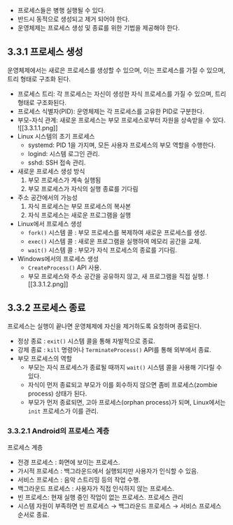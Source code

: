 - 프로세스들은 병행 실행될 수 있다.
- 반드시 동적으로 생성되고 제거 되어야 한다.
- 운영체제는 프로세스 생성 및 종료를 위한 기법을 제공해야 한다.
## 3.3.1 프로세스 생성
운영체제에서는 새로은 프로세스를 생성할 수 있으며, 이는 프로세스를 가질 수 있으며, 트리 형태로 구조화 된다.
- 프로세스 트리: 각 프로세스는 자신이 생성한 자식 프로세스를 가질 수 있으며, 트리 형태로 구조화된다.
- 프로세스 식별자(PID): 운영체제는 각 프로세스를 고유한 PID로 구분한다.
- 부모-자식 관계: 새로운 프로세스는 부모 프로세스로부터 자원을 상속받을 수 있다.
![[3.3.1.1.png]]
- Linux 시스템의 초기 프로세스
    - systemd: PID 1을 가지며, 모든 사용자 프로세스의 부모 역할을 수행한다.
    - logind: 시스템 로그인 관리.
    - sshd: SSH 접속 관리.
- 새로운 프로세스 생성 방식
    1. 부모 프로세스가 계속 실행됨
    2. 부모 프로세스가 자식의 실행 종료를 기다림
- 주소 공간에서의 가능성
    1. 자식 프로세스는 부모 프로세스의 복사본
    2. 자식 프로세스는 새로운 프로그램을 실행
- Linux에서 프로세스 생성
    - `fork()` 시스템 콜 : 부모 프로세스를 복제하여 새로운 프로세스를 생성.
    - `exec()` 시스템 콜 : 새로운 프로그램을 실행하여 메모리 공간을 교체.
    - `wait()` 시스템 콜 : 부모가 자식 프로세스의 종료를 기다림.
- Windows에서의 프로세스 생성
    - `CreateProcess()` API 사용.
    - 부모 프로세스와 주소 공간을 공유하지 않고, 새 프로그램을 직접 실행.
![[3.3.1.2.png]]
## 3.3.2 프로세스 종료
프로세스는 실행이 끝나면 운영체제에 자신을 제거하도록 요청하며 종료된다.
- 정상 종료 : `exit()` 시스템 콜을 통해 자발적으로 종료.
- 강제 종료 : `kill` 명령어나 `TerminateProcess()` API를 통해 외부에서 종료.
- 부모 프로세스의 역할
    - 부모는 자식 프로세스가 종료될 때까지 `wait()` 시스템 콜을 사용해 기다릴 수 있다.
    - 자식이 먼저 종료되고 부모가 이를 회수하지 않으면 좀비 프로세스(zombie process) 상태가 된다.
    - 부모가 먼저 종료되면, 고아 프로세스(orphan process)가 되며, Linux에서는 `init` 프로세스가 이를 관리.
### 3.3.2.1 Android의 프로세스 계층
프로세스 계층
- 전경 프로세스 : 화면에 보이는 프로세스.
- 가시적 프로세스 : 백그라운드에서 실행되지만 사용자가 인식할 수 있음.
- 서비스 프로세스 : 음악 스트리밍 등의 작업 수행.
- 백그라운드 프로세스 : 사용자가 직접 인식하지 않는 프로세스.
- 빈 프로세스: 현재 실행 중인 작업이 없는 프로세스.
프로세스 관리
- 시스템 자원이 부족하면 빈 프로세스 → 백그라운드 프로세스 → 서비스 프로세스 순서로 종료.